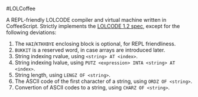 #LOLCoffee

A REPL-friendly LOLCODE compiler and virtual machine written in CoffeeScript.
Strictly implements the [LOLCODE 1.2 spec](http://lolcode.com/specs/1.2),
except for the following deviations:

1. The `HAI`/`KTHXBYE` enclosing block is optional, for REPL friendliness.
2. `BUKKIT` is a reserved word, in case arrays are introduced later.
3. String indexing rvalue, using `<string> AT <index>`.
4. String indexing lvalue, using `PUTZ <expression> INTA <string> AT <index>`.
5. String length, using `LENGZ OF <string>`.
6. The ASCII code of the first character of a string, using `ORDZ OF <string>`.
7. Convertion of ASCII codes to a string, using `CHARZ OF <string>`.

